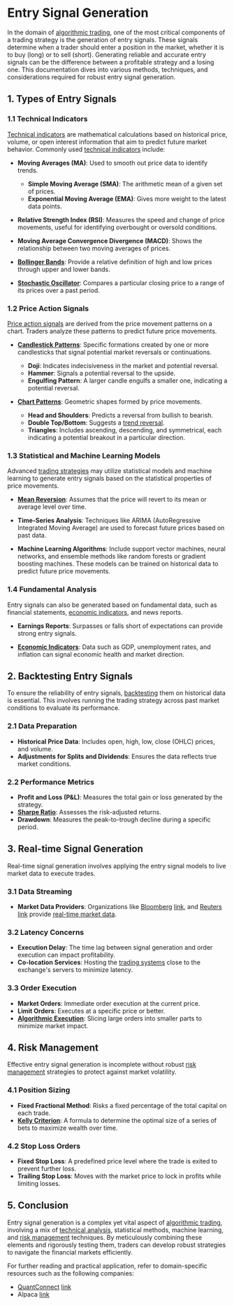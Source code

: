 # Entry Signal Generation

In the domain of [algorithmic trading](../a/algorithmic_trading.md), one of the most critical components of a trading strategy is the generation of entry signals. These signals determine when a trader should enter a position in the market, whether it is to buy (long) or to sell (short). Generating reliable and accurate entry signals can be the difference between a profitable strategy and a losing one. This documentation dives into various methods, techniques, and considerations required for robust entry signal generation.

## 1. Types of Entry Signals

### 1.1 Technical Indicators
[Technical indicators](../t/technical_indicators.md) are mathematical calculations based on historical price, volume, or open interest information that aim to predict future market behavior. Commonly used [technical indicators](../t/technical_indicators.md) include:

- **Moving Averages (MA)**: Used to smooth out price data to identify trends.
  - **Simple Moving Average (SMA)**: The arithmetic mean of a given set of prices.
  - **Exponential Moving Average (EMA)**: Gives more weight to the latest data points.
  
- **Relative Strength Index (RSI)**: Measures the speed and change of price movements, useful for identifying overbought or oversold conditions.
  
- **Moving Average Convergence Divergence (MACD)**: Shows the relationship between two moving averages of prices.

- **[Bollinger Bands](../b/bollinger_bands.md)**: Provide a relative definition of high and low prices through upper and lower bands.

- **[Stochastic Oscillator](../s/stochastic_oscillator.md)**: Compares a particular closing price to a range of its prices over a past period.

### 1.2 Price Action Signals
[Price action signals](../p/price_action_signals.md) are derived from the price movement patterns on a chart. Traders analyze these patterns to predict future price movements.

- **[Candlestick Patterns](../c/candlestick_patterns.md)**: Specific formations created by one or more candlesticks that signal potential market reversals or continuations.
  - **Doji**: Indicates indecisiveness in the market and potential reversal.
  - **Hammer**: Signals a potential reversal to the upside.
  - **Engulfing Pattern**: A larger candle engulfs a smaller one, indicating a potential reversal.
  
- **[Chart Patterns](../c/chart_patterns.md)**: Geometric shapes formed by price movements.
  - **Head and Shoulders**: Predicts a reversal from bullish to bearish.
  - **Double Top/Bottom**: Suggests a [trend reversal](../t/trend_reversal.md).
  - **Triangles**: Includes ascending, descending, and symmetrical, each indicating a potential breakout in a particular direction.

### 1.3 Statistical and Machine Learning Models
Advanced [trading strategies](../t/trading_strategies.md) may utilize statistical models and machine learning to generate entry signals based on the statistical properties of price movements.

- **[Mean Reversion](../m/mean_reversion.md)**: Assumes that the price will revert to its mean or average level over time.
  
- **Time-Series Analysis**: Techniques like ARIMA (AutoRegressive Integrated Moving Average) are used to forecast future prices based on past data.

- **Machine Learning Algorithms**: Include support vector machines, neural networks, and ensemble methods like random forests or gradient boosting machines. These models can be trained on historical data to predict future price movements.

### 1.4 Fundamental Analysis
Entry signals can also be generated based on fundamental data, such as financial statements, [economic indicators](../e/economic_indicators.md), and news reports.

- **Earnings Reports**: Surpasses or falls short of expectations can provide strong entry signals.
  
- **[Economic Indicators](../e/economic_indicators.md)**: Data such as GDP, unemployment rates, and inflation can signal economic health and market direction.

## 2. Backtesting Entry Signals
To ensure the reliability of entry signals, [backtesting](../b/backtesting.md) them on historical data is essential. This involves running the trading strategy across past market conditions to evaluate its performance.

### 2.1 Data Preparation
- **Historical Price Data**: Includes open, high, low, close (OHLC) prices, and volume.
- **Adjustments for Splits and Dividends**: Ensures the data reflects true market conditions.
  
### 2.2 Performance Metrics
- **Profit and Loss (P&L)**: Measures the total gain or loss generated by the strategy.
- **[Sharpe Ratio](../s/sharpe_ratio.md)**: Assesses the risk-adjusted returns.
- **Drawdown**: Measures the peak-to-trough decline during a specific period.

## 3. Real-time Signal Generation
Real-time signal generation involves applying the entry signal models to live market data to execute trades.

### 3.1 Data Streaming
- **Market Data Providers**: Organizations like [Bloomberg](../b/bloomberg.md) [link](https://www.bloomberg.com), and [Reuters](../r/reuters.md) [link](https://www.reuters.com) provide [real-time market data](../r/real-time_market_data.md).
  
### 3.2 Latency Concerns
- **Execution Delay**: The time lag between signal generation and order execution can impact profitability.
- **Co-location Services**: Hosting the [trading systems](../t/trading_systems.md) close to the exchange's servers to minimize latency.

### 3.3 Order Execution
- **Market Orders**: Immediate order execution at the current price.
- **Limit Orders**: Executes at a specific price or better.
- **[Algorithmic Execution](../a/algorithmic_execution.md)**: Slicing large orders into smaller parts to minimize market impact.

## 4. Risk Management
Effective entry signal generation is incomplete without robust [risk management](../r/risk_management.md) strategies to protect against market volatility.

### 4.1 Position Sizing
- **Fixed Fractional Method**: Risks a fixed percentage of the total capital on each trade.
- **[Kelly Criterion](../k/kelly_criterion.md)**: A formula to determine the optimal size of a series of bets to maximize wealth over time.

### 4.2 Stop Loss Orders
- **Fixed Stop Loss**: A predefined price level where the trade is exited to prevent further loss.
- **Trailing Stop Loss**: Moves with the market price to lock in profits while limiting losses.

## 5. Conclusion
Entry signal generation is a complex yet vital aspect of [algorithmic trading](../a/algorithmic_trading.md), involving a mix of [technical analysis](../t/technical_analysis.md), statistical methods, machine learning, and [risk management](../r/risk_management.md) techniques. By meticulously combining these elements and rigorously testing them, traders can develop robust strategies to navigate the financial markets efficiently.

For further reading and practical application, refer to domain-specific resources such as the following companies:
- [QuantConnect](../q/quantconnect.md) [link](https://www.quantconnect.com)
- Alpaca [link](https://alpaca.markets)
